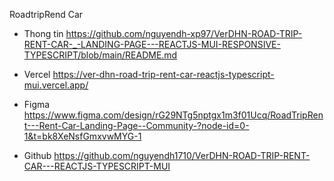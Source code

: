 RoadtripRend Car

- Thong tin
https://github.com/nguyendh-xp97/VerDHN-ROAD-TRIP-RENT-CAR-_-LANDING-PAGE---REACTJS-MUI-RESPONSIVE-TYPESCRIPT/blob/main/README.md
- Vercel
https://ver-dhn-road-trip-rent-car-reactjs-typescript-mui.vercel.app/

- Figma
https://www.figma.com/design/rG29NTg5nptgx1m3f01Ucq/RoadTripRent---Rent-Car-Landing-Page--Community-?node-id=0-1&t=bk8XeNsfGmxvwMYG-1
- Github
https://github.com/nguyendh1710/VerDHN-ROAD-TRIP-RENT-CAR---REACTJS-TYPESCRIPT-MUI
